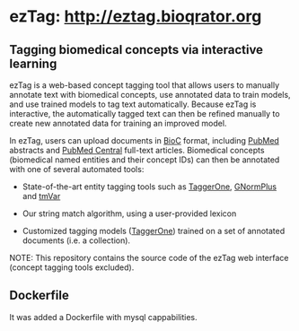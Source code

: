 # ezTag: http://eztag.bioqrator.org
## Tagging biomedical concepts via interactive learning

ezTag is a web-based concept tagging tool that allows users to manually annotate text with biomedical concepts, use annotated data to train models, and use trained models to tag text automatically. Because ezTag is interactive, the automatically tagged text can then be refined manually to create new annotated data for training an improved model.

In ezTag, users can upload documents in [BioC](http://bioc.sourceforge.net/) format, including [PubMed](https://www.ncbi.nlm.nih.gov/pubmed) abstracts and [PubMed Central](https://www.ncbi.nlm.nih.gov/pmc) full-text articles. Biomedical concepts (biomedical named entities and their concept IDs) can then be annotated with one of several automated tools:

- State-of-the-art entity tagging tools such as [TaggerOne](https://www.ncbi.nlm.nih.gov/bionlp/Tools/taggerone), [GNormPlus](https://www.ncbi.nlm.nih.gov/bionlp/Tools/gnormplus) and [tmVar](https://www.ncbi.nlm.nih.gov/bionlp/Tools/tmvar)
- Our string match algorithm, using a user-provided lexicon

- Customized tagging models ([TaggerOne](https://www.ncbi.nlm.nih.gov/bionlp/Tools/taggerone)) trained on a set of annotated documents (i.e. a collection).

NOTE: This repository contains the source code of the ezTag web interface (concept tagging tools excluded).

## Dockerfile

It was added a Dockerfile with mysql cappabilities.
